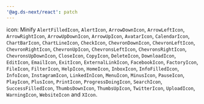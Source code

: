 ```yaml
---
'@ag.ds-next/react': patch
---
```


icon: Minify `AlertFilledIcon`, `AlertIcon`, `ArrowDownIcon`, `ArrowLeftIcon`, `ArrowRightIcon`, `ArrowUpDownIcon`, `ArrowUpIcon`, `AvatarIcon`, `CalendarIcon`, `ChartBarIcon`, `ChartLineIcon`, `CheckIcon`, `ChevronDownIcon`, `ChevronLeftIcon`, `ChevronRightIcon`, `ChevronUpIcon`, `ChevronsLeftIcon`, `ChevronsRightIcon`, `ChevronsUpDownIcon`, `CloseIcon`, `CopyIcon`, `DeleteIcon`, `DownloadIcon`, `EditIcon`, `EmailIcon`, `ExitIcon`, `ExternalLinkIcon`, `FacebookIcon`, `FactoryIcon`, `FileIcon`, `FilterIcon`, `HelpIcon`, `HomeIcon`, `InboxIcon`, `InfoFilledIcon`, `InfoIcon`, `InstagramIcon`, `LinkedInIcon`, `MenuIcon`, `MinusIcon`, `PauseIcon`, `PlayIcon`, `PlusIcon`, `PrintIcon`, `ProgressDoingIcon`, `SearchIcon`, `SuccessFilledIcon`, `ThumbsDownIcon`, `ThumbsUpIcon`, `TwitterIcon`, `UploadIcon`, `WarningIcon`, `WebsiteIcon` and `XIcon`.
